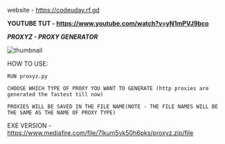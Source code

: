 website - https://codeuday.rf.gd

**YOUTUBE TUT - https://www.youtube.com/watch?v=yN1mPVJ9bco**

***PROXYZ - PROXY GENERATOR***

![thumbnail](blob:https://web.telegram.org/354d711d-dfa0-468b-9b90-c4cb9406fbf7)

HOW TO USE:

   `RUN proxyz.py`
   
   `CHOOSE WHICH TYPE OF PROXY YOU WANT TO GENERATE (http proxies are generated the fastest till now)`
   
   `PROXIES WILL BE SAVED IN THE FILE NAME(NOTE - THE FILE NAMES WILL BE THE SAME AS THE NAME OF PROXY TYPE)`


EXE VERSION - https://www.mediafire.com/file/7lkum5vk50h6pks/proxyz.zip/file
